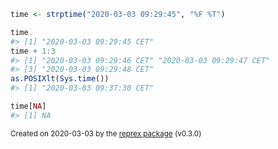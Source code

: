 ``` r
time <- strptime("2020-03-03 09:29:45", "%F %T")

time
#> [1] "2020-03-03 09:29:45 CET"
time + 1:3
#> [1] "2020-03-03 09:29:46 CET" "2020-03-03 09:29:47 CET"
#> [3] "2020-03-03 09:29:48 CET"
as.POSIXlt(Sys.time())
#> [1] "2020-03-03 09:37:30 CET"

time[NA]
#> [1] NA
```

<sup>Created on 2020-03-03 by the [reprex package](https://reprex.tidyverse.org) (v0.3.0)</sup>
